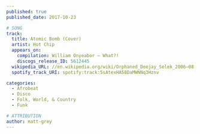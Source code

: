```yaml
---
published: true
published_date: 2017-10-23

# SONG
track:
  title: Atomic Bomb (Cover)
  artist: Hot Chip
  appears_on:
    compilation: William Onyeabor ‎– What?!
    discogs_release_ID: 5612445
  wikipedia_URL: //en.wikipedia.org/wiki/Orphaned_Deejay_Selek_2006–08
  spotify_track_URI: spotify:track:5sAtexHA58DaMWNNq3Hznv

categories:
  - Afrobeat
  - Disco
  - Folk, World, & Country
  - Funk

# ATTRIBUTION
author: matt-grey
---
```

